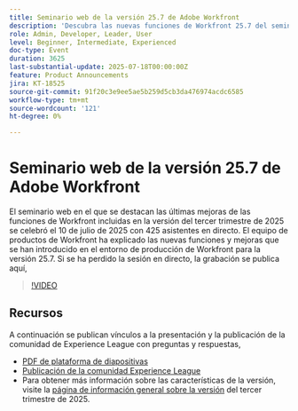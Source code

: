 ```yaml
---
title: Seminario web de la versión 25.7 de Adobe Workfront
description: 'Descubra las nuevas funciones de Workfront 25.7 del seminario web de la versión del tercer trimestre de 2025: vea la grabación y explore las actualizaciones clave.'
role: Admin, Developer, Leader, User
level: Beginner, Intermediate, Experienced
doc-type: Event
duration: 3625
last-substantial-update: 2025-07-18T00:00:00Z
feature: Product Announcements
jira: KT-18525
source-git-commit: 91f20c3e9ee5ae5b259d5cb3da476974acdc6585
workflow-type: tm+mt
source-wordcount: '121'
ht-degree: 0%

---
```



# Seminario web de la versión 25.7 de Adobe Workfront

El seminario web en el que se destacan las últimas mejoras de las funciones de Workfront incluidas en la versión del tercer trimestre de 2025 se celebró el 10 de julio de 2025 con 425 asistentes en directo. El equipo de productos de Workfront ha explicado las nuevas funciones y mejoras que se han introducido en el entorno de producción de Workfront para la versión 25.7. Si se ha perdido la sesión en directo, la grabación se publica aquí,

>[!VIDEO](https://video.tv.adobe.com/v/3464843/?learn=on&enablevpops)

## Recursos

A continuación se publican vínculos a la presentación y la publicación de la comunidad de Experience League con preguntas y respuestas,

* [PDF de plataforma de diapositivas](https://workfront-experience.s3.us-west-2.amazonaws.com/Training/Guides/Customer+Success+at+Scale/0710125+-+Adobe+Workfront+Third+Quarter+Release+Webinar.pdf)
* [Publicación de la comunidad Experience League](https://experienceleaguecommunities.adobe.com/t5/workfront-discussions/event-follow-up-adobe-workfront-third-quarter-release-webinar/td-p/763800)
* Para obtener más información sobre las características de la versión, visite la [página de información general sobre la versión](https://experienceleague.adobe.com/en/docs/workfront/using/product-announcements/product-releases/release-25-q3/25-q3-release-overview) del tercer trimestre de 2025.
